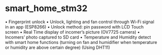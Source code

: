 # smart_home_stm32

•	Fingerprint unlock 
•	Unlock, lighting and fan control through Wi-Fi signal in an app (ESP8266)
•	Unlock method: pin password with LCD Touch screen
•	Real Time display of incomer’s picture (OV7725 camera)
•	Incomers’ photo captured to SD card
•	Temperature and Humidity detect with smart home functions (turning on fan and humidifier when temperature or humidity are above certain degree) (Using DHT11)

